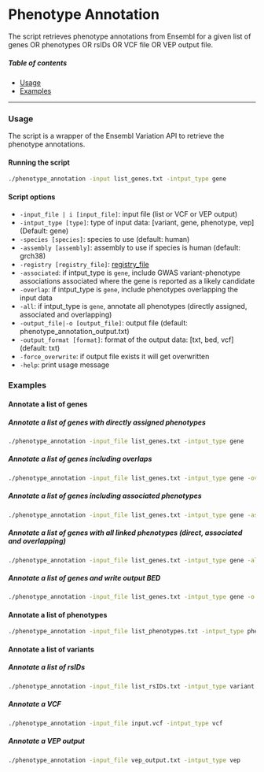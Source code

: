 Phenotype Annotation
=====================================
The script retrieves phenotype annotations from Ensembl for a given list of genes OR phenotypes OR rsIDs OR VCF file OR VEP output file.

##### Table of contents
* [Usage](#usage)
* [Examples](#examples)
---
<a name="usage"></a>
### Usage
The script is a wrapper of the Ensembl Variation API to retrieve the phenotype annotations.

#### Running the script
```bash
./phenotype_annotation -input list_genes.txt -intput_type gene
```

#### Script options
* `-input_file | i [input_file]`: input file (list or VCF or VEP output)
* `-intput_type [type]`: type of input data: [variant, gene, phenotype, vep] (Default: gene)
* `-species [species]`: species to use (default: human)
* `-assembly [assembly]`: assembly to use if species is human (default: grch38)
* `-registry [registry_file]`: [registry_file](https://www.ensembl.org/info/docs/api/registry.html)
* `-associated`: if intput_type is `gene`, include GWAS variant-phenotype associations associated where the gene is reported as a likely candidate
* `-overlap`: if intput_type is `gene`, include phenotypes overlapping the input data
* `-all`: if intput_type is `gene`, annotate all phenotypes (directly assigned, associated and overlapping)
* `-output_file|-o [output_file]`: output file (default: phenotype_annotation_output.txt)
* `-output_format [format]`: format of the output data: [txt, bed, vcf] (default: txt)
* `-force_overwrite`: if output file exists it will get overwritten
* `-help`: print usage message

<a name="examples"></a>
### Examples 
#### Annotate a list of genes 
##### Annotate a list of genes with directly assigned phenotypes
```bash
./phenotype_annotation -input_file list_genes.txt -intput_type gene
```

##### Annotate a list of genes including overlaps
```bash
./phenotype_annotation -input_file list_genes.txt -intput_type gene -overlap
```

##### Annotate a list of genes including associated phenotypes
```bash
./phenotype_annotation -input_file list_genes.txt -intput_type gene -associated
```

##### Annotate a list of genes with all linked phenotypes (direct, associated and overlapping)
```bash
./phenotype_annotation -input_file list_genes.txt -intput_type gene -all
```

##### Annotate a list of genes and write output BED
```bash
./phenotype_annotation -input_file list_genes.txt -intput_type gene -o output.bed -output_format bed
```


#### Annotate a list of phenotypes
```bash
./phenotype_annotation -input_file list_phenotypes.txt -intput_type phenotype
```


#### Annotate a list of variants
##### Annotate a list of rsIDs
```bash
./phenotype_annotation -input_file list_rsIDs.txt -intput_type variant
```
##### Annotate a VCF
```bash
./phenotype_annotation -input_file input.vcf -intput_type vcf
```
##### Annotate a VEP output
```bash
./phenotype_annotation -input_file vep_output.txt -intput_type vep
```
